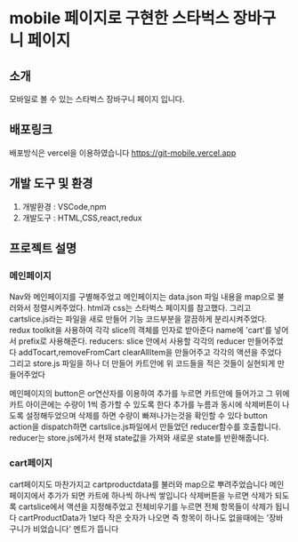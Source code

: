 # mobile 페이지로 구현한 스타벅스 장바구니 페이지

## 소개

모바일로 볼 수 있는 스타벅스 장바구니 페이지 입니다.

## 배포링크

배포방식은 vercel을 이용하였습니다
https://git-mobile.vercel.app

## 개발 도구 및 환경

1. 개발환경 : VSCode,npm
2. 개발도구 : HTML,CSS,react,redux

## 프로젝트 설명

### 메인페이지

Nav와 메인페이지를 구별해주었고
메인페이지는 data.json 파일 내용을 map으로 불러와서 정렬시켜주었다.
html과 css는 스타벅스 페이지를 참고했다. 
그리고 cartslice.js라는 파일을 새로 만들어 기능 코드부분을 깔끔하게 분리시켜주었다.
redux toolkit을 사용하여 각각 slice의 객체를 인자로 받아준다
name에 'cart'를 넣어서 prefix로 사용해준다.
reducers: slice 안에서 사용할 각각의 reducer 만들어주었다
addTocart,removeFromCart clearAllItem을 만들어주고 각각의 액션을 주었다
그리고 store.js 파일을 하나 더 만들어 카트안에 위 코드들을 적은 것들이 실현되게 만들어주었다

메인페이지의 button은 or연산자를 이용하여 추가를 누르면 카트안에 들어가고 그 위에 카트 아이콘에는 수량이 1씩 증가할 수 있도록 한다
추가를 누름과 동시에 삭제버튼이 나도록 설정해두었으며 삭제를 하면 수량이 빠져나가는것을 확인할 수 있다
button action을 dispatch하면 cartslice.js파일에서 만들었던 reducer함수를 호출합니다.
reducer는 store.js에가서 현재 state값을 가져와 새로운 state를 반환해줍니다.



### cart페이지
cart페이지도 마찬가지고 cartproductdata를 불러와 map으로 뿌려주었습니다
메인페이지에서 추가가 되면 카트에 하나씩 하나씩 쌓입니다
삭제버튼을 누르면 삭제가 되도록 cartslice에서 액션을 지정해주었고
전체비우기를 누르면 전체 항목들이 삭제가 됩니다 
cartProductData가 1보다 작은 숫자가 나오면 즉 항목이 하나도 없을때에는 
'장바구니가 비었습니다' 멘트가 뜹니다 



